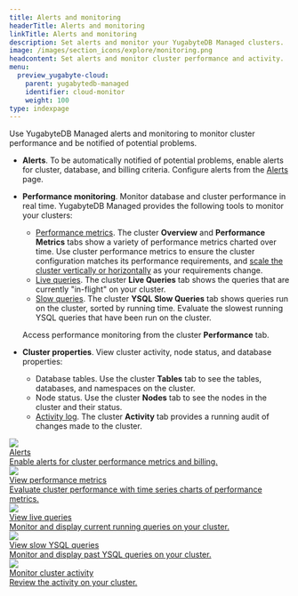 ```yaml
---
title: Alerts and monitoring
headerTitle: Alerts and monitoring
linkTitle: Alerts and monitoring
description: Set alerts and monitor your YugabyteDB Managed clusters.
image: /images/section_icons/explore/monitoring.png
headcontent: Set alerts and monitor cluster performance and activity.
menu:
  preview_yugabyte-cloud:
    parent: yugabytedb-managed
    identifier: cloud-monitor
    weight: 100
type: indexpage
---
```


Use YugabyteDB Managed alerts and monitoring to monitor cluster performance and be notified of potential problems.

- **Alerts**. To be automatically notified of potential problems, enable alerts for cluster, database, and billing criteria. Configure alerts from the [Alerts](cloud-alerts/) page.
- **Performance monitoring**. Monitor database and cluster performance in real time. YugabyteDB Managed provides the following tools to monitor your clusters:

  - [Performance metrics](overview/). The cluster **Overview** and **Performance Metrics** tabs show a variety of performance metrics charted over time. Use cluster performance metrics to ensure the cluster configuration matches its performance requirements, and [scale the cluster vertically or horizontally](../cloud-clusters/configure-clusters/) as your requirements change.
  - [Live queries](cloud-queries-live/). The cluster **Live Queries** tab shows the queries that are currently "in-flight" on your cluster.
  - [Slow queries](cloud-queries-slow/). The cluster **YSQL Slow  Queries** tab shows queries run on the cluster, sorted by running time. Evaluate the slowest running YSQL queries that have been run on the cluster.

  Access performance monitoring from the cluster **Performance** tab.

- **Cluster properties**. View cluster activity, node status, and database properties:

  - Database tables. Use the cluster **Tables** tab to see the tables, databases, and namespaces on the cluster.
  - Node status. Use the cluster **Nodes** tab to see the nodes in the cluster and their status.
  - [Activity log](monitor-activity/). The cluster **Activity** tab provides a running audit of changes made to the cluster.

<div class="row">

  <div class="col-12 col-md-6 col-lg-12 col-xl-6">
    <a class="section-link icon-offset" href="cloud-alerts/">
      <div class="head">
        <img class="icon" src="/images/section_icons/explore/monitoring.png" aria-hidden="true" />
        <div class="title">Alerts</div>
      </div>
      <div class="body">
        Enable alerts for cluster performance metrics and billing.
      </div>
    </a>
  </div>

  <div class="col-12 col-md-6 col-lg-12 col-xl-6">
    <a class="section-link icon-offset" href="overview/">
      <div class="head">
        <img class="icon" src="/images/section_icons/explore/monitoring.png" aria-hidden="true" />
        <div class="title">View performance metrics</div>
      </div>
      <div class="body">
        Evaluate cluster performance with time series charts of performance metrics.
      </div>
    </a>
  </div>

  <div class="col-12 col-md-6 col-lg-12 col-xl-6">
    <a class="section-link icon-offset" href="cloud-queries-live/">
      <div class="head">
        <img class="icon" src="/images/section_icons/explore/monitoring.png" aria-hidden="true" />
        <div class="title">View live queries</div>
      </div>
      <div class="body">
        Monitor and display current running queries on your cluster.
      </div>
    </a>
  </div>

  <div class="col-12 col-md-6 col-lg-12 col-xl-6">
    <a class="section-link icon-offset" href="cloud-queries-slow/">
      <div class="head">
        <img class="icon" src="/images/section_icons/explore/monitoring.png" aria-hidden="true" />
        <div class="title">View slow YSQL queries</div>
      </div>
      <div class="body">
        Monitor and display past YSQL queries on your cluster.
      </div>
    </a>
  </div>

  <div class="col-12 col-md-6 col-lg-12 col-xl-6">
    <a class="section-link icon-offset" href="monitor-activity/">
      <div class="head">
        <img class="icon" src="/images/section_icons/explore/monitoring.png" aria-hidden="true" />
        <div class="title">Monitor cluster activity</div>
      </div>
      <div class="body">
        Review the activity on your cluster.
      </div>
    </a>
  </div>

</div>
